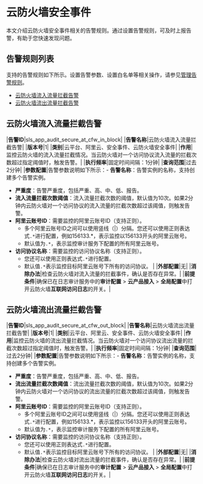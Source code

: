 # 云防火墙安全事件

本文介绍云防火墙安全事件相关的告警规则。通过设置告警规则，可及时上报告警，有助于您快速发现问题。

## 告警规则列表

支持的告警规则如下所示。设置告警参数、设置白名单等相关操作，请参见[管理告警规则](/cn.zh-CN/应用中心（App）/日志审计服务/告警/管理告警规则.md)。

-   [云防火墙流入流量拦截告警](#section_rno_1r3_akd)
-   [云防火墙流出流量拦截告警](#section_dmz_yng_e69)

## 云防火墙流入流量拦截告警

|**告警ID**|sls\_app\_audit\_secure\_at\_cfw\_in\_block|
|**告警名称**|云防火墙流入流量拦截告警|
|**版本号**|1|
|**类别**|云平台、阿里云、安全事件、云防火墙安全事件|
|**作用**|监控云防火墙的流入流量拦截情况。当云防火墙对一个访问协议流入流量的拦截次数超过指定阈值时，触发告警。|
|**执行频率**|固定时间间隔：1分钟|
|**查询范围**|过去2分钟|
|**参数配置**|告警参数说明如下所示：-   **告警名称**：告警实例的名称，支持创建多个告警实例。
-   **严重度**：告警严重度，包括严重、高、中、低、报告。
-   **流入流量拦截次数阈值**：流入流量拦截次数的阈值，默认值为10次。如果2分钟内云防火墙对一个访问协议的流入流量的拦截次数超过该阈值，则触发告警。
-   **阿里云账号ID**：需要监控的阿里云账号ID（支持正则）。
    -   多个阿里云账号ID之间可以使用竖线（\|）分隔。您还可以使用正则表达式`.*`进行配置，例如156133.\*，表示监控以156133开头的阿里云账号。
    -   默认值为`.*`，表示监控审计服务下配置的所有阿里云账号。
-   **访问协议名称**：需要监控的访问协议名称（支持正则）。
    -   您还可以使用正则表达式`.*`进行配置。
    -   默认值`.*`表示监控目标阿里云账号下所有的访问协议。 |
|**外部配置**|无|
|**消除办法**|检查云防火墙对流入流量的拦截事件，确认是否存在异常。|
|**前提条件**|确保已在日志审计服务中的**审计配置** \> **云产品接入** \> **全局配置**中打开云防火墙**互联网访问日志**的开关。|

## 云防火墙流出流量拦截告警

|**告警ID**|sls\_app\_audit\_secure\_at\_cfw\_out\_block|
|**告警名称**|云防火墙流出流量拦截告警|
|**版本号**|1|
|**类别**|云平台、阿里云、安全事件、云防火墙安全事件|
|**作用**|监控云防火墙的流出流量拦截情况。当云防火墙对一个访问协议流出流量的拦截次数超过指定阈值时，触发告警。|
|**执行频率**|固定时间间隔：1分钟|
|**查询范围**|过去2分钟|
|**参数配置**|告警参数说明如下所示：-   **告警名称**：告警实例的名称，支持创建多个告警实例。
-   **严重度**：告警严重度，包括严重、高、中、低、报告。
-   **流出流量拦截次数阈值**：流出流量拦截次数的阈值，默认值为10次。如果2分钟内云防火墙对一个访问协议的流出流量的拦截次数超过该阈值，则触发告警。
-   **阿里云账号ID**：需要监控的阿里云账号ID（支持正则）。
    -   多个阿里云账号ID之间可以使用竖线（\|）分隔。您还可以使用正则表达式`.*`进行配置，例如156133.\*，表示监控以156133开头的阿里云账号。
    -   默认值为`.*`，表示监控审计服务下配置的所有阿里云账号。
-   **访问协议名称**：需要监控的访问协议名称（支持正则）。
    -   您还可以使用正则表达式`.*`进行配置。
    -   默认值`.*`表示监控目标阿里云账号下所有的访问协议。 |
|**外部配置**|无|
|**消除办法**|检查云防火墙对流出流量的拦截事件，确认是否存在异常。|
|**前提条件**|确保已在日志审计服务中的**审计配置** \> **云产品接入** \> **全局配置**中打开云防火墙**互联网访问日志**的开关。|

